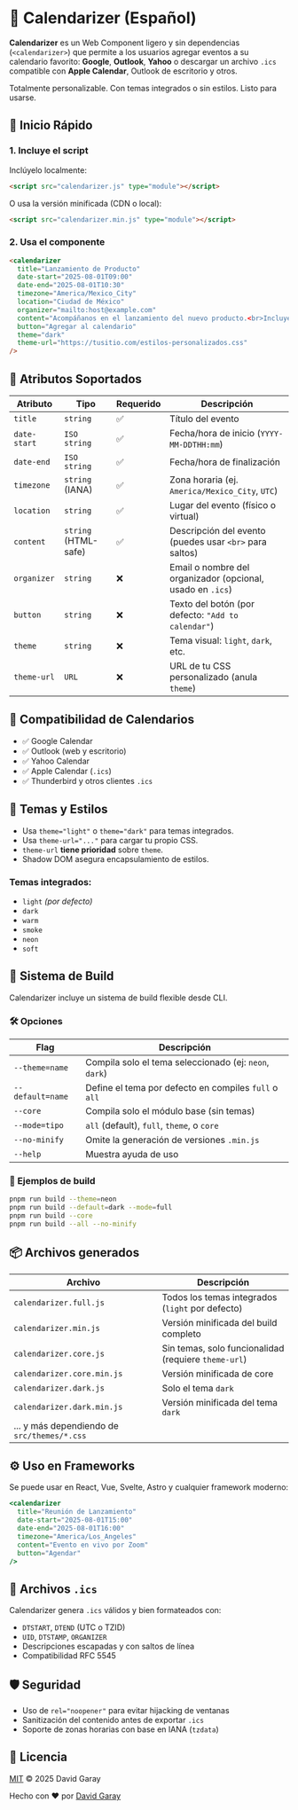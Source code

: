 # 📅 Calendarizer (Español)

**Calendarizer** es un Web Component ligero y sin dependencias (`<calendarizer>`) que permite a los usuarios agregar eventos a su calendario favorito: **Google**, **Outlook**, **Yahoo** o descargar un archivo `.ics` compatible con **Apple Calendar**, Outlook de escritorio y otros.

Totalmente personalizable. Con temas integrados o sin estilos. Listo para usarse.

## 🚀 Inicio Rápido

### 1. Incluye el script

Inclúyelo localmente:

```html
<script src="calendarizer.js" type="module"></script>
```

O usa la versión minificada (CDN o local):

```html
<script src="calendarizer.min.js" type="module"></script>
```

### 2. Usa el componente

```html
<calendarizer
  title="Lanzamiento de Producto"
  date-start="2025-08-01T09:00"
  date-end="2025-08-01T10:30"
  timezone="America/Mexico_City"
  location="Ciudad de México"
  organizer="mailto:host@example.com"
  content="Acompáñanos en el lanzamiento del nuevo producto.<br>Incluye demo en vivo y sesión de preguntas."
  button="Agregar al calendario"
  theme="dark"
  theme-url="https://tusitio.com/estilos-personalizados.css"
/>
```

## 📌 Atributos Soportados

| Atributo     | Tipo                 | Requerido | Descripción                                                |
| ------------ | -------------------- | --------- | ---------------------------------------------------------- |
| `title`      | `string`             | ✅        | Título del evento                                          |
| `date-start` | `ISO string`         | ✅        | Fecha/hora de inicio (`YYYY-MM-DDTHH:mm`)                  |
| `date-end`   | `ISO string`         | ✅        | Fecha/hora de finalización                                 |
| `timezone`   | `string` (IANA)      | ✅        | Zona horaria (ej. `America/Mexico_City`, `UTC`)            |
| `location`   | `string`             | ✅        | Lugar del evento (físico o virtual)                        |
| `content`    | `string` (HTML-safe) | ✅        | Descripción del evento (puedes usar `<br>` para saltos)    |
| `organizer`  | `string`             | ❌        | Email o nombre del organizador (opcional, usado en `.ics`) |
| `button`     | `string`             | ❌        | Texto del botón (por defecto: `"Add to calendar"`)         |
| `theme`      | `string`             | ❌        | Tema visual: `light`, `dark`, etc.                         |
| `theme-url`  | `URL`                | ❌        | URL de tu CSS personalizado (anula `theme`)                |

## 📆 Compatibilidad de Calendarios

- ✅ Google Calendar
- ✅ Outlook (web y escritorio)
- ✅ Yahoo Calendar
- ✅ Apple Calendar (`.ics`)
- ✅ Thunderbird y otros clientes `.ics`

## 🎨 Temas y Estilos

- Usa `theme="light"` o `theme="dark"` para temas integrados.
- Usa `theme-url="..."` para cargar tu propio CSS.
- `theme-url` **tiene prioridad** sobre `theme`.
- Shadow DOM asegura encapsulamiento de estilos.

### Temas integrados:

- `light` _(por defecto)_
- `dark`
- `warm`
- `smoke`
- `neon`
- `soft`

## 🔧 Sistema de Build

Calendarizer incluye un sistema de build flexible desde CLI.

### 🛠 Opciones

| Flag             | Descripción                                            |
| ---------------- | ------------------------------------------------------ |
| `--theme=name`   | Compila solo el tema seleccionado (ej: `neon`, `dark`) |
| `--default=name` | Define el tema por defecto en compiles `full` o `all`  |
| `--core`         | Compila solo el módulo base (sin temas)                |
| `--mode=tipo`    | `all` (default), `full`, `theme`, o `core`             |
| `--no-minify`    | Omite la generación de versiones `.min.js`             |
| `--help`         | Muestra ayuda de uso                                   |

### 🧪 Ejemplos de build

```bash
pnpm run build --theme=neon
pnpm run build --default=dark --mode=full
pnpm run build --core
pnpm run build --all --no-minify
```

## 📦 Archivos generados

| Archivo                                     | Descripción                                          |
| ------------------------------------------- | ---------------------------------------------------- |
| `calendarizer.full.js`                      | Todos los temas integrados (`light` por defecto)     |
| `calendarizer.min.js`                       | Versión minificada del build completo                |
| `calendarizer.core.js`                      | Sin temas, solo funcionalidad (requiere `theme-url`) |
| `calendarizer.core.min.js`                  | Versión minificada de core                           |
| `calendarizer.dark.js`                      | Solo el tema `dark`                                  |
| `calendarizer.dark.min.js`                  | Versión minificada del tema `dark`                   |
| ... y más dependiendo de `src/themes/*.css` |                                                      |

## ⚙️ Uso en Frameworks

Se puede usar en React, Vue, Svelte, Astro y cualquier framework moderno:

```jsx
<calendarizer
  title="Reunión de Lanzamiento"
  date-start="2025-08-01T15:00"
  date-end="2025-08-01T16:00"
  timezone="America/Los_Angeles"
  content="Evento en vivo por Zoom"
  button="Agendar"
/>
```

## 📁 Archivos `.ics`

Calendarizer genera `.ics` válidos y bien formateados con:

- `DTSTART`, `DTEND` (UTC o TZID)
- `UID`, `DTSTAMP`, `ORGANIZER`
- Descripciones escapadas y con saltos de línea
- Compatibilidad RFC 5545

## 🛡 Seguridad

- Uso de `rel="noopener"` para evitar hijacking de ventanas
- Sanitización del contenido antes de exportar `.ics`
- Soporte de zonas horarias con base en IANA (`tzdata`)

## 📄 Licencia

[MIT](./LICENSE) © 2025 David Garay

Hecho con ❤️ por [David Garay](https://dagacoding.com)
